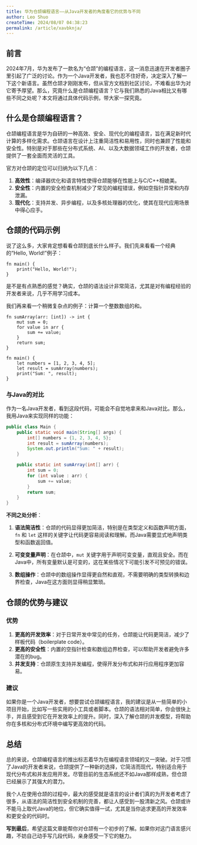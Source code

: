 ```yaml
---
title: 华为仓颉编程语言——从Java开发者的角度看它的优势与不同
author: Leo Shuo
createTime: 2024/08/07 04:38:23
permalink: /article/xavbknja/
---
```

## 前言
2024年7月，华为发布了一款名为“仓颉”的编程语言，这一消息迅速在开发者圈子里引起了广泛的讨论。作为一个Java开发者，我也忍不住好奇，决定深入了解一下这个新语言。虽然仓颉才刚刚发布，但从官方文档到社区讨论，不难看出华为对它寄予厚望。那么，究竟什么是仓颉编程语言？它与我们熟悉的Java相比又有哪些不同之处呢？本文将通过具体代码示例，带大家一探究竟。
## 什么是仓颉编程语言？
仓颉编程语言是华为自研的一种高效、安全、现代化的编程语言，旨在满足新时代计算的多样化需求。仓颉语言在设计上注重简洁性和易用性，同时也兼顾了性能和安全性。特别是对于那些在分布式系统、AI、以及大数据领域工作的开发者，仓颉提供了一套全面而灵活的工具。

官方对仓颉的定位可以归纳为以下几点：
1. **高效性**：编译器优化和语言特性使得仓颉能够在性能上与C/C++相媲美。
2. **安全性**：内置的安全检查机制减少了常见的编程错误，例如空指针异常和内存泄漏。
3. **现代化**：支持并发、异步编程，以及多核处理器的优化，使其在现代应用场景中得心应手。

## 仓颉的代码示例

说了这么多，大家肯定想看看仓颉到底长什么样子。我们先来看看一个经典的“Hello, World!”例子：

```cangjie
fn main() {
    print("Hello, World!");
}
```

是不是有点熟悉的感觉？确实，仓颉的语法设计非常简洁，尤其是对有编程经验的开发者来说，几乎不用学习成本。

我们再来看一个稍微复杂点的例子：计算一个整数数组的和。

```cangjie
fn sumArray(arr: [int]) -> int {
    mut sum = 0;
    for value in arr {
        sum += value;
    }
    return sum;
}

fn main() {
    let numbers = [1, 2, 3, 4, 5];
    let result = sumArray(numbers);
    print("Sum: ", result);
}
```

### 与Java的对比

作为一名Java开发者，看到这段代码，可能会不自觉地拿来和Java对比。那么，我用Java来实现同样的功能：

```java
public class Main {
    public static void main(String[] args) {
        int[] numbers = {1, 2, 3, 4, 5};
        int result = sumArray(numbers);
        System.out.println("Sum: " + result);
    }

    public static int sumArray(int[] arr) {
        int sum = 0;
        for (int value : arr) {
            sum += value;
        }
        return sum;
    }
}
```

**不同之处分析**：
1. **语法简洁性**：仓颉的代码显得更加简洁，特别是在类型定义和函数声明方面，`fn` 和 `let` 这样的关键字让代码更容易阅读和理解。而Java需要显式地声明类型和函数返回值。
  
2. **可变变量声明**：在仓颉中，`mut` 关键字用于声明可变变量，直观且安全。而在Java中，所有变量默认是可变的，这在某些情况下可能引发不可预见的错误。
  
3. **数组操作**：仓颉中的数组操作显得更自然和直观，不需要明确的类型转换和边界检查，Java在这方面则显得稍显繁琐。

## 仓颉的优势与建议

### 优势
1. **更高的开发效率**：对于日常开发中常见的任务，仓颉能让代码更简洁，减少了样板代码（boilerplate code）。
2. **更高的安全性**：内置的空指针检查和数组边界检查，可以帮助开发者避免许多潜在的bug。
3. **并发支持**：仓颉原生支持并发编程，使得开发分布式和并行应用程序更加容易。

### 建议
如果你是一个Java开发者，想要尝试仓颉编程语言，我的建议是从一些简单的小项目开始，比如写一些实用的小工具或者脚本。仓颉的语法相对简单，你会很快上手，并且感受到它在开发效率上的提升。同时，深入了解仓颉的并发模型，将帮助你在多核和分布式环境中编写更高效的代码。

## 总结

总的来说，仓颉编程语言的推出标志着华为在编程语言领域的又一突破。对于习惯了Java的开发者来说，仓颉提供了一种新的选择，它简洁而现代，特别适合用于现代分布式和并发应用开发。尽管目前的生态系统还不如Java那样成熟，但仓颉已经展示了其强大的潜力。

我个人在使用仓颉的过程中，最大的感受就是语言的设计者们真的为开发者考虑了很多，从语法的简洁性到安全机制的完善，都让人感受到一股清新之风。仓颉或许不能马上取代Java的地位，但它确实值得一试，尤其是当你追求更高的开发效率和更安全的代码时。

**写到最后**，希望这篇文章能帮你对仓颉有一个初步的了解。如果你对这门语言感兴趣，不妨自己动手写几段代码，亲身感受一下它的魅力。